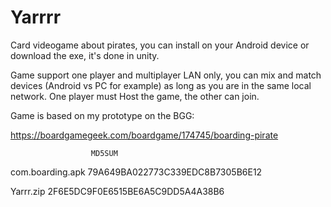 # Yarrrr
Card videogame about pirates, you can install on your Android device or download the exe, it's done in unity.

Game support one player and multiplayer LAN only, you can mix and match devices (Android vs PC for example) as long as you are in the same local network. One player must Host the game, the other can join.

Game is based on my prototype on the BGG:

https://boardgamegeek.com/boardgame/174745/boarding-pirate

                      MD5SUM
com.boarding.apk 79A649BA022773C339EDC8B7305B6E12

Yarrr.zip        2F6E5DC9F0E6515BE6A5C9DD5A4A38B6
